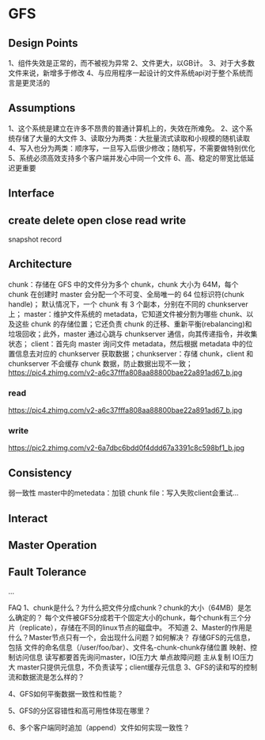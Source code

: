 # GFS
## Design Points
1、组件失效是正常的，而不被视为异常
2、文件更大，以GB计。
3、对于大多数文件来说，新增多于修改
4、与应用程序一起设计的文件系统api对于整个系统而言是更灵活的

## Assumptions
1、这个系统是建立在许多不昂贵的普通计算机上的，失效在所难免。
2、这个系统存储了大量的大文件
3、读取分为两类：大批量流式读取和小规模的随机读取
4、写入也分为两类：顺序写，一旦写入后很少修改；随机写，不需要做特别优化
5、系统必须高效支持多个客户端并发心中同一个文件
6、高、稳定的带宽比低延迟更重要

## Interface
create
delete
open
close
read
write
---
snapshot
record

## Architecture
chunk：存储在 GFS 中的文件分为多个 chunk，chunk 大小为 64M，每个 chunk 在创建时 master 会分配一个不可变、全局唯一的 64 位标识符(chunk handle)；
默认情况下，一个 chunk 有 3 个副本，分别在不同的 chunkserver 上；
master：维护文件系统的 metadata，它知道文件被分割为哪些 chunk、以及这些 chunk 的存储位置；它还负责 chunk 的迁移、重新平衡(rebalancing)和垃圾回收；此外，master 通过心跳与 chunkserver 通信，向其传递指令，并收集状态；
client：首先向 master 询问文件 metadata，然后根据 metadata 中的位置信息去对应的 chunkserver 获取数据；chunkserver：存储 chunk，client 和 chunkserver 不会缓存 chunk 数据，防止数据出现不一致；
https://pic4.zhimg.com/v2-a6c37fffa808aa88800bae22a891ad67_b.jpg

### read
https://pic4.zhimg.com/v2-a6c37fffa808aa88800bae22a891ad67_b.jpg
### write
https://pic2.zhimg.com/v2-6a7dbc6bdd0f4ddd67a3391c8c598bf1_b.jpg

## Consistency
弱一致性
master中的metedata：加锁
chunk file：写入失败client会重试...

## Interact
## Master Operation
## Fault Tolerance

...

FAQ
1、chunk是什么？为什么把文件分成chunk？chunk的大小（64MB）是怎么确定的？
每个文件被GFS分成若干个固定大小的chunk，每个chunk有三个分片（replicate），存储在不同的linux节点的磁盘中。
不知道
2、Master的作用是什么？Master节点只有一个，会出现什么问题？如何解决？
存储GFS的元信息，包括 文件的命名信息（/user/foo/bar）、文件名-chunk-chunk存储位置 映射、控制访问信息
读写都要首先询问master，IO压力大
单点故障问题 主从复制
IO压力大 master只提供元信息，不负责读写；client缓存元信息
3、GFS的读和写的控制流和数据流是怎么样的？

4、GFS如何平衡数据一致性和性能？

5、GFS的分区容错性和高可用性体现在哪里？

6、多个客户端同时追加（append）文件如何实现一致性？







